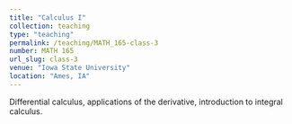 ```yaml
---
title: "Calculus I"
collection: teaching
type: "teaching"
permalink: /teaching/MATH_165-class-3
number: MATH 165
url_slug: class-3
venue: "Iowa State University"
location: "Ames, IA"
---
```


Differential calculus, applications of the derivative, introduction to integral calculus.
